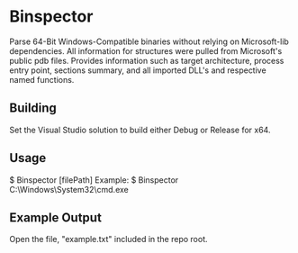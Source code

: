 # Binspector
Parse 64-Bit Windows-Compatible binaries without relying on Microsoft-lib dependencies. All information for structures were pulled from Microsoft's public pdb files.
Provides information such as target architecture, process entry point, sections summary, and all imported DLL's and respective named functions.

## Building
Set the Visual Studio solution to build either Debug or Release for x64.

## Usage
$ Binspector [filePath]
Example:
$ Binspector C:\Windows\System32\cmd.exe

## Example Output
Open the file, "example.txt" included in the repo root.
